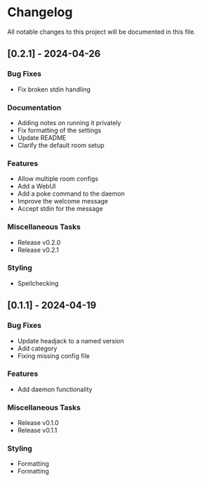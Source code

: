 # Changelog

All notable changes to this project will be documented in this file.

## [0.2.1] - 2024-04-26

### Bug Fixes

- Fix broken stdin handling

### Documentation

- Adding notes on running it privately
- Fix formatting of the settings
- Update README
- Clarify the default room setup

### Features

- Allow multiple room configs
- Add a WebUI
- Add a poke command to the daemon
- Improve the welcome message
- Accept stdin for the message

### Miscellaneous Tasks

- Release v0.2.0
- Release v0.2.1

### Styling

- Spellchecking

## [0.1.1] - 2024-04-19

### Bug Fixes

- Update headjack to a named version
- Add category
- Fixing missing config file

### Features

- Add daemon functionality

### Miscellaneous Tasks

- Release v0.1.0
- Release v0.1.1

### Styling

- Formatting
- Formatting

<!-- generated by git-cliff -->

